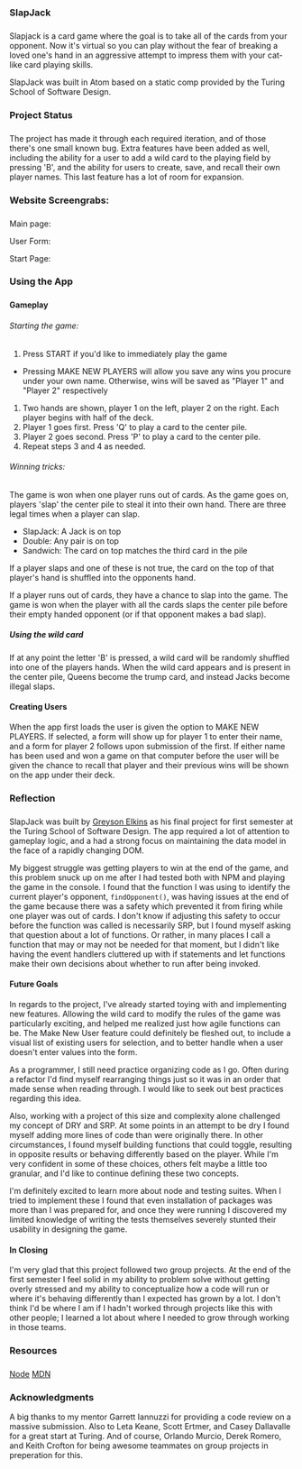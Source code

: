 ### SlapJack
###

Slapjack is a card game where the goal is to take all of the cards from your opponent. Now it's virtual so you can play without the fear of breaking a loved one's hand in an aggressive attempt to impress them with your cat-like card playing skills.

SlapJack was built in Atom based on a static comp provided by the Turing School of Software Design.

### Project Status
###

The project has made it through each required iteration, and of those there's one small known bug. Extra features have been added as well, including the ability for a user to add a wild card to the playing field by pressing 'B', and the ability for users to create, save, and recall their own player names. This last feature has a lot of room for expansion.

### Website Screengrabs:
###

Main page:

User Form:

Start Page:

### Using the App
###

#### Gameplay
###### Starting the game:
1. Press START if you'd like to immediately play the game
  * Pressing MAKE NEW PLAYERS will allow you save any wins you procure under your own name. Otherwise, wins will be saved as "Player 1" and "Player 2" respectively
1. Two hands are shown, player 1 on the left, player 2 on the right. Each player begins with half of the deck.
1. Player 1 goes first. Press 'Q' to play a card to the center pile.
1. Player 2 goes second. Press 'P' to play a card to the center pile.
1. Repeat steps 3 and 4 as needed.
###### Winning tricks:
The game is won when one player runs out of cards. As the game goes on, players 'slap' the center pile to steal it into their own hand. There are three legal times when a player can slap.
* SlapJack: A Jack is on top
* Double: Any pair is on top
* Sandwich: The card on top matches the third card in the pile    

If a player slaps and one of these is not true, the card on the top of that player's hand is shuffled into the opponents hand.

If a player runs out of cards, they have a chance to slap into the game. The game is won when the player with all the cards slaps the center pile before their empty handed opponent (or if that opponent makes a bad slap).

##### Using the wild card
If at any point the letter 'B' is pressed, a wild card will be randomly shuffled into one of the players hands. When the wild card appears and is present in the center pile, Queens become the trump card, and instead Jacks become illegal slaps.
#### Creating Users
When the app first loads the user is given the option to MAKE NEW PLAYERS. If selected, a form will show up for player 1 to enter their name, and a form for player 2 follows upon submission of the first. If either name has been used and won a game on that computer before the user will be given the chance to recall that player and their previous wins will be shown on the app under their deck.

### Reflection
###

SlapJack was built by [Greyson Elkins](https://www.github.com/GreysonElkins) as his final project for first semester at the Turing School of Software Design. The app required a lot of attention to gameplay logic, and a had a strong focus on maintaining the data model in the face of a rapidly changing DOM.

My biggest struggle was getting players to win at the end of the game, and this problem snuck up on me after I had tested both with NPM and playing the game in the console. I found that the function I was using to identify the current player's opponent, `findOpponent()`, was having issues at the end of the game because there was a safety which prevented it from firing while one player was out of cards. I don't know if adjusting this safety to occur before the function was called is necessarily SRP, but I found myself asking that question about a lot of functions. Or rather, in many places I call a function that may or may not be needed for that moment, but I didn't like having the event handlers cluttered up with if statements and let functions make their own decisions about whether to run after being invoked.

#### Future Goals
In regards to the project, I've already started toying with and implementing new features. Allowing the wild card to modify the rules of the game was particularly exciting, and helped me realized just how agile functions can be. The Make New User feature could definitely be fleshed out, to include a visual list of existing users for selection, and to better handle when a user doesn't enter values into the form.

As a programmer, I still need practice organizing code as I go. Often during a refactor I'd find myself rearranging things just so it was in an order that made sense when reading through. I would like to seek out best practices regarding this idea.

Also, working with a project of this size and complexity alone challenged my concept of DRY and SRP. At some points in an attempt to be dry I found myself adding more lines of code than were originally there. In other circumstances, I found myself building functions that could toggle, resulting in opposite results or behaving differently based on the player. While I'm very confident in some of these choices, others felt maybe a little too granular, and I'd like to continue defining these two concepts.

I'm definitely excited to learn more about node and testing suites. When I tried to implement these I found that even installation of packages was more than I was prepared for, and once they were running I discovered my limited knowledge of writing the tests themselves severely stunted their usability in designing the game.

#### In Closing
I'm very glad that this project followed two group projects. At the end of the first semester I feel solid in my ability to problem solve without getting overly stressed and my ability to conceptualize how a code will run or where it's behaving differently than I expected has grown by a lot. I don't think I'd be where I am if I hadn't worked through projects like this with other people; I learned a lot about where I needed to grow through working in those teams.

### Resources
###

[Node](https://nodejs.org/)
[MDN](https://developer.mozilla.org/)

### Acknowledgments
A big thanks to my mentor Garrett Iannuzzi for providing a code review on a massive submission. Also to Leta Keane, Scott Ertmer, and Casey Dallavalle for a great start at Turing. And of course, Orlando Murcio, Derek Romero, and Keith Crofton for being awesome teammates on group projects in preperation for this. 
